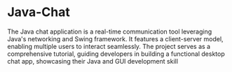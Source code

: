 # Java-Chat
The Java chat application is a real-time communication tool leveraging Java's networking and Swing framework. It features a client-server model, enabling multiple users to interact seamlessly. The project serves as a comprehensive tutorial, guiding developers in building a functional desktop chat app, showcasing their Java and GUI development skill
